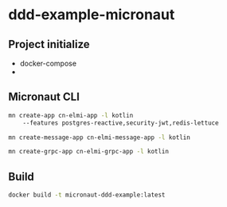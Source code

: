 # ddd-example-micronaut
## Project initialize
- docker-compose
-  

## Micronaut CLI
```bash
mn create-app cn-elmi-app -l kotlin
    --features postgres-reactive,security-jwt,redis-lettuce

mn create-message-app cn-elmi-message-app -l kotlin

mn create-grpc-app cn-elmi-grpc-app -l kotlin
```

## Build
```bash
docker build -t micronaut-ddd-example:latest
```